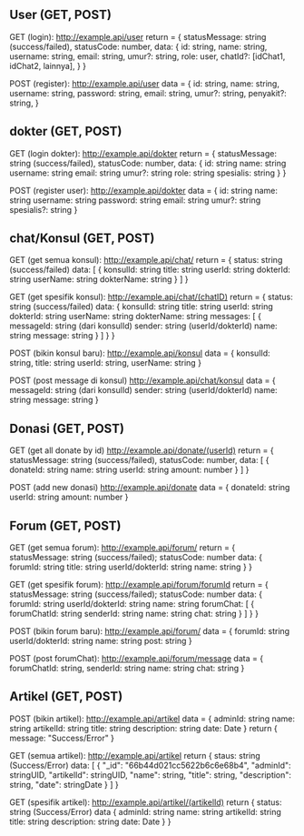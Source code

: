 ## User (GET, POST)
GET (login): http://example.api/user
    return = {
        statusMessage: string (success/failed),
        statusCode: number,
        data: {
            id: string,
            name: string,
            username: string,
            email: string,
            umur?: string,
            role: user,
            chatId?: [idChat1, idChat2, lainnya],
        }
    }

POST (register): http://example.api/user
    data = {
        id: string,
        name: string,
        username: string,
        password: string,
        email: string,
        umur?: string,
        penyakit?: string,
    }


## dokter (GET, POST)
GET (login dokter): http://example.api/dokter
    return = {
        statusMessage: string (success/failed),
        statusCode: number,
        data: {
            id: string
            name: string
            username: string
            email: string
            umur?: string
            role: string
            spesialis: string
        }
    }

POST (register user): http://example.api/dokter
    data = {
        id: string
        name: string
        username: string
        password: string
        email: string
        umur?: string
        spesialis?: string
    }


## chat/Konsul (GET, POST) 
GET (get semua konsul): http://example.api/chat/
    return = {
        status: string (success/failed)
        data: [
            {
                konsulId: string
                title: string
                userId: string
                dokterId: string
                userName: string
                dokterName: string
            }
        ]
    }

GET (get spesifik konsul): http://example.api/chat/(chatID)
    return = {
        status: string (success/failed)
        data: {
            konsulId: string
            title: string
            userId: string
            dokterId: string
            userName: string
            dokterName: string
            messages: [
                    {            
                        messageId: string (dari konsulId)
                        sender: string (userId/dokterId)
                        name: string
                        message: string
                    }
                ]
        }
    }


POST (bikin konsul baru): http://example.api/konsul
    data = {
        konsulId: string,
        title: string
        userId: string,
        userName: string
    }

POST (post message di konsul) http://example.api/chat/konsul
    data = {
        messageId: string (dari konsulId)
        sender: string (userId/dokterId)
        name: string
        message: string
    }
    



## Donasi (GET, POST)
GET (get all donate by id) http://example.api/donate/(userId)
    return = {
        statusMessage: string (success/failed),
        statusCode: number,
        data: [
            {
                donateId: string
                name: string 
                userId: string
                amount: number
            }
        ]
    }

POST (add new donasi) http://example.api/donate
    data = {
        donateId: string
        userId: string
        amount: number
    }


## Forum (GET, POST)
GET (get semua forum): http://example.api/forum/
    return = {
            statusMessage: string (success/failed);
            statusCode: number
            data: {
                forumId: string
                title: string
                userId/dokterId: string
                name: string
            }
    }
    
GET (get spesifik forum): http://example.api/forum/forumId
    return = {
        statusMessage: string (success/failed);
        statusCode: number
        data: {
            forumId: string
            userId/dokterId: string
            name: string
            forumChat: [
                {
                    forumChatId: string
                    senderId: string
                    name: string
                    chat: string
                }
            ]
        }
    }

POST (bikin forum baru): http://example.api/forum/
    data = {
        forumId: string
        userId/dokterId: string
        name: string
        post: string
    }

POST (post forumChat): http://example.api/forum/message
    data = {
        forumChatId: string,
        senderId: string
        name: string
        chat: string
    }

## Artikel (GET, POST)
POST (bikin artikel): http://example.api/artikel
    data = {
        adminId: string
        name: string
        artikelId: string
        title: string
        description: string
        date: Date
    }
    return {
        message: "Success/Error"
    }

GET (semua artikel): http://example.api/artikel
    return {
        staus: string (Success/Error)
        data: [
                {
                    "_id": "66b44d021cc5622b6c6e68b4",
                    "adminId": stringUID,
                    "artikelId": stringUID,
                    "name": string,
                    "title": string,
                    "description": string,
                    "date": stringDate
                }
        ]
    }

GET (spesifik artikel): http://example.api/artikel/(artikelId)
    return {
        status: string (Success/Error)
        data {
            adminId: string
            name: string
            artikelId: string
            title: string
            description: string
            date: Date
        }
    }
